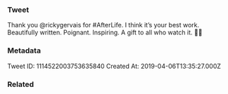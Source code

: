 ### Tweet
Thank you @rickygervais for #AfterLife. I think it’s your best work. Beautifully written. Poignant. Inspiring. A gift to all who watch it. 🙏🏻

### Metadata
Tweet ID: 1114522003753635840
Created At: 2019-04-06T13:35:27.000Z

### Related

